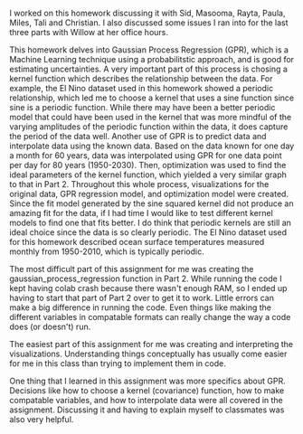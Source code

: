 I worked on this homework discussing it with Sid, Masooma, Rayta, Paula, Miles, Tali and Christian. I also discussed some issues I ran into for the last three parts with Willow
at her office hours.

This homework delves into Gaussian Process Regression (GPR), which is a Machine Learning technique using a probabilitstic approach, and is good for estimating uncertainties.
A very important part of this process is chosing a kernel function which describes the relationship between the data. For example, the El Nino dataset used in this homework
showed a periodic relationship, which led me to choose a kernel that uses a sine function since sine is a periodic function. While there may have been a better periodic model
that could have been used in the kernel that was more mindful of the varying amplitudes of the periodic function within the data, it does capture the period of the data well.
Another use of GPR is to predict data and interpolate data using the known data. Based on the data known for one day a month for 60 years, data was interpolated using GPR for
one data point per day for 80 years (1950-2030). Then, optimization was used to find the ideal parameters of the kernel function, which yielded a very similar graph to that
in Part 2. Throughout this whole process, visualizations for the original data, GPR regression model, and optimization model were created. Since the fit model generated by the
sine squared kernel did not produce an amazing fit for the data, if I had time I would like to test different kernel models to find one that fits better. I do think that 
periodic kernels are still an ideal choice since the data is so clearly periodic. The El Nino dataset used for this homework described ocean surface temperatures measured
monthly from 1950-2010, which is typically periodic.

The most difficult part of this assignment for me was creating the gaussian_process_regression function in Part 2. While running the code I kept having colab crash because
there wasn't enough RAM, so I ended up having to start that part of Part 2 over to get it to work. Little errors can make a big difference in running the code. Even things
like making the different variables in compatable formats can really change the way a code does (or doesn't) run.

The easiest part of this assignment for me was creating and interpreting the visualizations. Understanding things conceptually has usually come easier for me in this class 
than trying to implement them in code.

One thing that I learned in this assignment was more specifics about GPR. Decisions like how to choose a kernel (covariance) function, how to make compatable variables,
and how to interpolate data were all covered in the assignment. Discussing it and having to explain myself to classmates was also very helpful.
